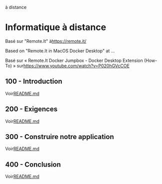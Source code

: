 à distance

# Informatique à distance

Basé sur "Remote.It" à<https://remote.it/>

Based on "Remote.It in MacOS Docker Desktop" at ... 

Basé sur « Remote.It Docker Jumpbox - Docker Desktop Extension (How-To) » sur<https://www.youtube.com/watch?v=P020hGVcCOE>

## 100 - Introduction

Voir[README.md](./100/README.md)

## 200 - Exigences

Voir[README.md](./200/README.md)

## 300 - Construire notre application

Voir[README.md](./300/README.md)

## 400 - Conclusion

Voir[README.md](./400/README.md)
